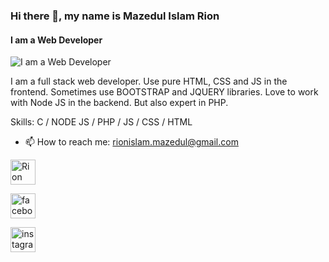### Hi there 👋, my name is Mazedul Islam Rion
#### I am a Web Developer
![I am a Web Developer](https://rionislam.github.io/Images/logo2.jpg)

I am a full stack web developer. Use pure HTML, CSS and JS in the frontend. Sometimes use BOOTSTRAP and JQUERY libraries. Love to work with Node JS in the backend. But also expert in PHP.

Skills: C / NODE JS / PHP / JS / CSS / HTML

- 📫 How to reach me: rionislam.mazedul@gmail.com 


[<img src='https://cdn.jsdelivr.net/npm/simple-icons@3.0.1/icons/linkedin.svg' alt='Rion Islam linkedin' height='40'>](https://www.linkedin.com/in/mazedul-islam-rion-29716819a/)

[<img src='https://cdn.jsdelivr.net/npm/simple-icons@3.0.1/icons/facebook.svg' alt='facebook' height='40'>](https://www.facebook.com/rionislam.m)

[<img src='https://cdn.jsdelivr.net/npm/simple-icons@3.0.1/icons/instagram.svg' alt='instagram' height='40'>](https://www.instagram.com/rionislam.m/)


